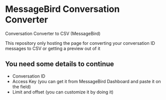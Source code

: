 # MessageBird Conversation Converter

Conversation Converter to CSV (MessageBird)

This repository only hosting the page for converting your conversation ID messages to CSV or getting a preview out of it


## You need some details to continue
- Conversation ID
- Access Key (you can get it from MessageBird Dashboard and paste it on the field)
- Limit and offset (you can customize it by doing it)

